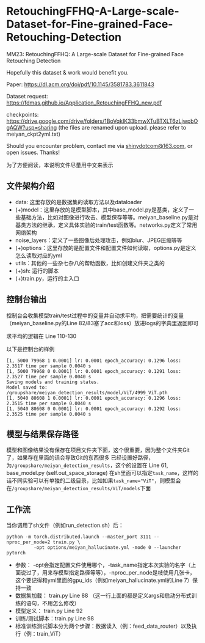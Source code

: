 # RetouchingFFHQ-A-Large-scale-Dataset-for-Fine-grained-Face-Retouching-Detection
MM23: RetouchingFFHQ: A Large-scale Dataset for Fine-grained Face Retouching Detection

Hopefully this dataset & work would benefit you.

Paper: https://dl.acm.org/doi/pdf/10.1145/3581783.3611843

Dataset request: https://fdmas.github.io/Application_RetouchingFFHQ_new.pdf

checkpoints: https://drive.google.com/drive/folders/1BoVqkIK33bmwXTuBTXLT6zLjwpbOgAQW?usp=sharing
(the files are renamed upon upload. please refer to meiyan_ckpt2yml.txt)

Should you encounter problem, contact me via shinydotcom@163.com, or open issues. Thanks!

为了方便阅读，本说明文件尽量用中文来表示
## 文件架构介绍
- data: 这里存放的是数据集的读取方法以及dataloader
- (+)model：这里存放的是模型脚本，其中base_model.py是基类，定义了一些基础方法，比如对图像进行攻击、模型保存等等。meiyan_baseline.py是对基类方法的继承，定义具体实验的train/test函数等。networks.py定义了常用网络架构
- noise_layers：定义了一些图像后处理攻击，例如blur、JPEG压缩等等
- (+)options：这里存放的是配置文件和配置文件如何读取，options.py是定义怎么读取对应的yml
- utils：其他的一些杂七杂八的帮助函数，比如创建文件夹之类的
- (+)sh: 运行的脚本
- (+)train.py，运行的主入口

## 控制台输出
控制台会收集模型train/test过程中的变量并自动求平均，把需要统计的变量（meiyan_baseline.py的Line 82/83塞了acc和loss）放进logs的字典里返回即可

求平均的逻辑在 Line 110-130

以下是控制台的样例
```
[1, 5000 79968 1 0.0001] lr: 0.0001 epoch_accuracy: 0.1296 loss: 2.3517 time per sample 0.0040 s
[1, 5000 79968 0 0.0001] lr: 0.0001 epoch_accuracy: 0.1291 loss: 2.3527 time per sample 0.0040 s
Saving models and training states.
Model saved to: /groupshare/meiyan_detection_results/model/ViT/4999_ViT.pth
[1, 5040 80608 1 0.0001] lr: 0.0001 epoch_accuracy: 0.1296 loss: 2.3515 time per sample 0.0040 s
[1, 5040 80608 0 0.0001] lr: 0.0001 epoch_accuracy: 0.1292 loss: 2.3525 time per sample 0.0040 s
```

## 模型与结果保存路径
模型和图像结果没有保存在项目文件夹下面，这个很重要，因为整个文件夹Git了，如果存在里面的话会导致Git的东西很多
已经设置好路径，为```/groupshare/meiyan_detection_results```，这个的设置在 Line 61, base_model.py (self.out_space_storage)
在sh里面可以指定```task_name```，这样的话不同实验可以有单独的二级目录，比如如果```task_name="ViT"```，则模型会在```/groupshare/meiyan_detection_results/ViT/models```下面


## 工作流
当你调用了sh文件（例如run_detection.sh）后：
```
python -m torch.distributed.launch --master_port 3111 --nproc_per_node=2 train.py \
          -opt options/meiyan_hallucinate.yml -mode 0 --launcher pytorch
```
- 参数： -opt会指定配置文件使用哪个，-task_name指定本次实验的名字（上面说过了，用来存模型指定路径等等），-nproc_per_node是枝使用几张卡，这个要记得和yml里面的gpu_ids（例如meiyan_hallucinate.yml的Line 7）保持一致
- 数据集加载： train.py Line 88 （这一行上面的都是定义args和启动分布式训练的语句，不用怎么修改）
- 模型定义： train.py Line 92
- 训练/测试脚本：train.py Line 98
- 标准训练测试脚本分为两个步骤：数据读入（例：feed_data_router）以及执行（例：train_ViT）
